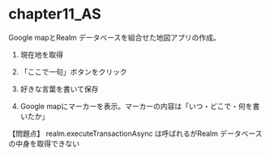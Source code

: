 # chapter11_AS
Google mapとRealm データベースを組合せた地図アプリの作成。

1. 現在地を取得

2. 「ここで一句」ボタンをクリック

3. 好きな言葉を書いて保存

4. Google mapにマーカーを表示。マーカーの内容は「いつ・どこで・何を書いたか」

【問題点】
realm.executeTransactionAsync は呼ばれるがRealm データベースの中身を取得できない
